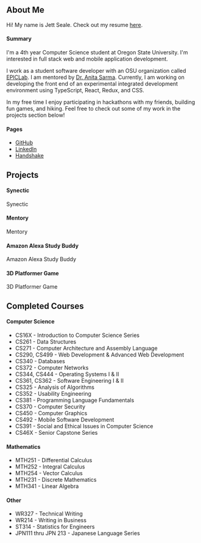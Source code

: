 ## About Me
Hi! My name is Jett Seale. Check out my resume [here](https://drive.google.com/file/d/1m_yX7J7r7JRPsdbts7Y6QcIfE2KVaefJ/view?usp=sharing). 

#### Summary
I'm a 4th year Computer Science student at Oregon State University. I'm interested in full stack web and mobile application development. 

I work as a student software developer with an OSU organization called [EPICLab](https://epiclab.github.io/). I am mentored by [Dr. Anita Sarma](http://web.engr.oregonstate.edu/~sarmaa/). Currently, I am working on developing the front end of an experimental integrated development environment using TypeScript, React, Redux, and CSS. 

In my free time I enjoy participating in hackathons with my friends, building fun games, and hiking. Feel free to check out some of my work in the projects section below!

#### Pages
- [GitHub](https://github.com/jettseale/)
- [LinkedIn](https://www.linkedin.com/in/jett-seale/)
- [Handshake](https://oregonstate.joinhandshake.com/users/4554184/) 

## Projects
#### Synectic
Synectic

#### Mentory
Mentory

#### Amazon Alexa Study Buddy
Amazon Alexa Study Buddy

#### 3D Platformer Game
3D Platformer Game

## Completed Courses
#### Computer Science
- CS16X - Introduction to Computer Science Series
- CS261 - Data Structures
- CS271 - Computer Architecture and Assembly Language
- CS290, CS499 - Web Development & Advanced Web Development
- CS340 - Databases
- CS372 - Computer Networks
- CS344, CS444 - Operating Systems I & II
- CS361, CS362 - Software Engineering I & II
- CS325 - Analysis of Algorithms
- CS352 - Usability Engineering
- CS381 - Programming Language Fundamentals
- CS370 - Computer Security
- CS450 - Computer Graphics
- CS492 - Mobile Software Development
- CS391 - Social and Ethical Issues in Computer Science
- CS46X - Senior Capstone Series

#### Mathematics 
- MTH251 - Differential Calculus
- MTH252 - Integral Calculus
- MTH254 - Vector Calculus
- MTH231 - Discrete Mathematics
- MTH341 - Linear Algebra

#### Other
- WR327 - Technical Writing
- WR214 - Writing in Business
- ST314 - Statistics for Engineers
- JPN111 thru JPN 213 - Japanese Language Series 
